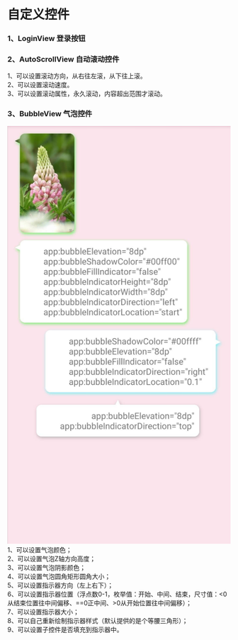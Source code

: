 # 自定义控件 #
### 1、LoginView 登录按钮 ###
### 2、AutoScrollView 自动滚动控件 ###
1、可以设置滚动方向，从右往左滚，从下往上滚。</br>
2、可以设置滚动速度。</br>
3、可以设置滚动属性，永久滚动，内容超出范围才滚动。</br>
### 3、BubbleView 气泡控件 ###
![BubbleView效果图](https://github.com/xiaohaozi9825/View/blob/master/%E6%95%88%E6%9E%9C%E5%9B%BE/BubbleView.jpg)</br>
1、可以设置气泡颜色；</br>
2、可以设置气泡Z轴方向高度；</br>
3、可以设置气泡阴影颜色；</br>
4、可以设置气泡圆角矩形圆角大小；</br>
5、可以设置指示器方向（左上右下）；</br>
6、可以设置指示器位置（浮点数0-1，枚举值：开始、中间、结束，尺寸值：<0从结束位置往中间偏移、==0正中间、>0从开始位置往中间偏移）；</br>
7、可以设置指示器大小；</br>
8、可以自己重新绘制指示器样式（默认提供的是个等腰三角形）；</br>
9、可以设置子控件是否填充到指示器中。</br>
